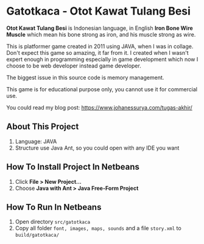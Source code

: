 # Gatotkaca - Otot Kawat Tulang Besi

**Otot Kawat Tulang Besi** is Indonesian language, in English **Iron Bone Wire Muscle** which mean his bone strong as iron, and his muscle strong as wire.

This is platformer game created in 2011 using JAVA, when I was in collage. Don't expect this game so amazing, it far from it. I created when I wasn't expert enough in programming especially in game development which now I choose to be web developer instead game developer.

The biggest issue in this source code is memory management. 

This game is for educational purpose only, you cannot use it for commercial use.

You could read my blog post: https://www.johanessurya.com/tugas-akhir/

## About This Project

1. Language: JAVA
2. Structure use Java Ant, so you could open with any IDE you want

## How To Install Project In Netbeans

1. Click **File > New Project...**
2. Choose **Java with Ant > Java Free-Form Project**

## How To Run In Netbeans

1. Open directory `src/gatotkaca`
2. Copy all folder `font, images, maps, sounds` and a file `story.xml` to `build/gatotkaca/`
